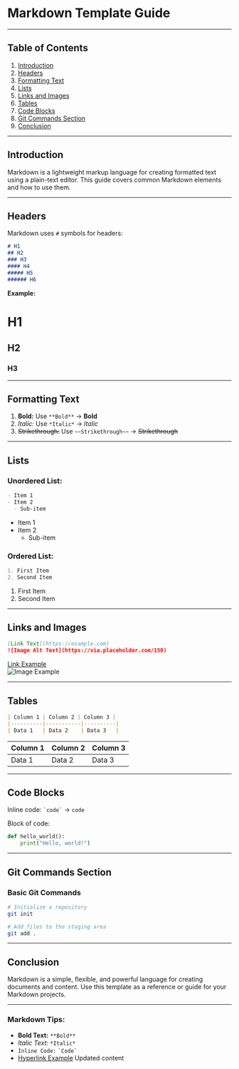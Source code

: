 # **Markdown Template Guide**

---

## **Table of Contents**
1. [Introduction](#introduction)
2. [Headers](#headers)
3. [Formatting Text](#formatting-text)
4. [Lists](#lists)
5. [Links and Images](#links-and-images)
6. [Tables](#tables)
7. [Code Blocks](#code-blocks)
8. [Git Commands Section](#git-commands-section)
9. [Conclusion](#conclusion)

---

## **Introduction**
Markdown is a lightweight markup language for creating formatted text using a plain-text editor. This guide covers common Markdown elements and how to use them.

---

## **Headers**
Markdown uses `#` symbols for headers:
```markdown
# H1
## H2
### H3
#### H4
##### H5
###### H6
```
**Example:**
# H1
## H2
### H3

---

## **Formatting Text**
1. **Bold:** Use `**Bold**` → **Bold**
2. *Italic:* Use `*Italic*` → *Italic*
3. ~~Strikethrough:~~ Use `~~Strikethrough~~` → ~~Strikethrough~~

---

## **Lists**
### **Unordered List:**
```markdown
- Item 1
- Item 2
  - Sub-item
```
- Item 1
- Item 2
  - Sub-item

### **Ordered List:**
```markdown
1. First Item
2. Second Item
```
1. First Item
2. Second Item

---

## **Links and Images**
```markdown
[Link Text](https://example.com)
![Image Alt Text](https://via.placeholder.com/150)
```
[Link Example](https://example.com)  
![Image Example](https://via.placeholder.com/150)

---

## **Tables**
```markdown
| Column 1 | Column 2 | Column 3 |
|----------|-----------|----------|
| Data 1   | Data 2    | Data 3   |
```

| Column 1 | Column 2 | Column 3 |
|----------|-----------|----------|
| Data 1   | Data 2    | Data 3   |

---

## **Code Blocks**
Inline code: `` `code` `` → `code`

Block of code:
```python
def hello_world():
    print("Hello, world!")
```

---

## **Git Commands Section**
### **Basic Git Commands**
```bash
# Initialize a repository
git init

# Add files to the staging area
git add .
```

---

## **Conclusion**
Markdown is a simple, flexible, and powerful language for creating documents and content. Use this template as a reference or guide for your Markdown projects.

---

### **Markdown Tips:**
- **Bold Text:** `**Bold**`
- *Italic Text:* `*Italic*`
- `Inline Code:` `` `Code` ``
- [Hyperlink Example](https://example.com)
Updated content
